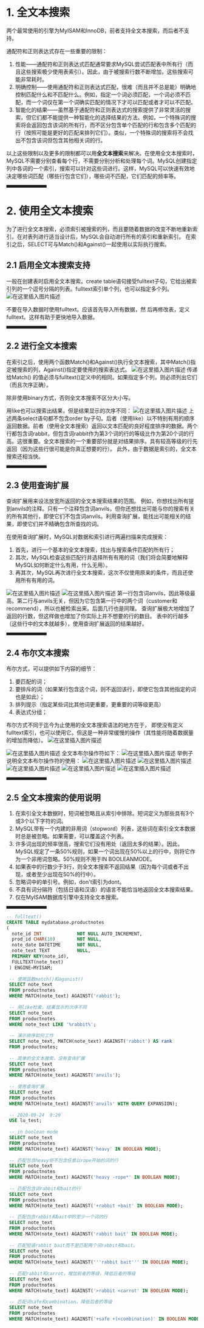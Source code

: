 ﻿
# 1. 全文本搜索
两个最常使用的引擎为MyISAM和InnoDB，前者支持全文本搜索，而后者不支持。

通配符和正则表达式存在一些重要的限制：

 1. 性能——通配符和正则表达式匹配通常要求MySQL尝试匹配表中所有行（而且这些搜索极少使用表索引）。因此，由于被搜索行数不断增加，这些搜索可能非常耗时。
 2. 明确控制——使用通配符和正则表达式匹配，很难（而且并不总是能）明确地控制匹配什么和不匹配什么。例如，指定一个词必须匹配，一个词必须不匹配，而一个词仅在第一个词确实匹配的情况下才可以匹配或者才可以不匹配。
 3. 智能化的结果——虽然基于通配符和正则表达式的搜索提供了非常灵活的搜索，但它们都不能提供一种智能化的选择结果的方法。例如，一个特殊词的搜索将会返回包含该词的所有行，而不区分包含单个匹配的行和包含多个匹配的行（按照可能是更好的匹配来排列它们）。类似，一个特殊词的搜索将不会找出不包含该词但包含其他相关词的行。
 
 以上这些限制以及更多的限制都可以用**全文本搜索**来解决。在使用全文本搜索时，MySQL不需要分别查看每个行，不需要分别分析和处理每个词。MySQL创建指定列中各词的一个索引，搜索可以针对这些词进行。这样，MySQL可以快速有效地决定哪些词匹配（哪些行包含它们），哪些词不匹配，它们匹配的频率等。
<hr style=" border:solid; width:100px; height:1px;" color=#000000 size=1">

# 2. 使用全文本搜索
为了进行全文本搜索，必须索引被搜索的列，而且要随着数据的改变不断地重新索引。在对表列进行适当设计后，MySQL会自动进行所有的索引和重新索引。
在索引之后，SELECT可与Match()和Against()一起使用以实际执行搜索。

## 2.1 启用全文本搜索支持
一般在创建表时启用全文本搜索。create table语句接受fulltext子句，它给出被索引列的一个逗号分隔的列表。fulltext索引单个列，也可以指定多个列。
![在这里插入图片描述](https://img-blog.csdnimg.cn/20200923105121468.png?x-oss-process=image/watermark,type_ZmFuZ3poZW5naGVpdGk,shadow_10,text_aHR0cHM6Ly9ibG9nLmNzZG4ubmV0L3dlaXhpbl80OTk4NDA0NA==,size_16,color_FFFFFF,t_70#pic_center)

不要在导入数据时使用fulltext。应该首先导入所有数据，然
后再修改表，定义fulltext。这样有助于更快地导入数据。
<hr style=" border:solid; width:100px; height:1px;" color=#000000 size=1">

## 2.2 进行全文本搜索
在索引之后，使用两个函数Match()和Against()执行全文本搜索，其中Match()指定被搜索的列，Against()指定要使用的搜索表达式。
![在这里插入图片描述](https://img-blog.csdnimg.cn/20200923110756121.png?x-oss-process=image/watermark,type_ZmFuZ3poZW5naGVpdGk,shadow_10,text_aHR0cHM6Ly9ibG9nLmNzZG4ubmV0L3dlaXhpbl80OTk4NDA0NA==,size_16,color_FFFFFF,t_70#pic_center)
传递给Match() 的值必须与fulltext()定义中的相同。如果指定多个列，则必须列出它们（而且次序正确）。

除非使用binary方式，否则全文本搜索不区分大小写。

用like也可以搜索出结果，但是结果显示的次序不同：
![在这里插入图片描述](https://img-blog.csdnimg.cn/20200923111645109.png?x-oss-process=image/watermark,type_ZmFuZ3poZW5naGVpdGk,shadow_10,text_aHR0cHM6Ly9ibG9nLmNzZG4ubmV0L3dlaXhpbl80OTk4NDA0NA==,size_16,color_FFFFFF,t_70#pic_center)
上述两条select语句都不包含order by子句。后者（使用like）以不特别有用的顺序返回数据。前者（使用全文本搜索）返回以文本匹配的良好程度排序的数据。两个行都包含词rabbit，但包含词rabbit作为第3个词的行的等级比作为第20个词的行高。这很重要。全文本搜索的一个重要部分就是对结果排序。具有较高等级的行先返回（因为这些行很可能是你真正想要的行）。
此外，由于数据是索引的，全文本搜索还相当快。
<hr style=" border:solid; width:100px; height:1px;" color=#000000 size=1">

## 2.3 使用查询扩展
查询扩展用来设法放宽所返回的全文本搜索结果的范围。
例如，你想找出所有提到anvils的注释。只有一个注释包含词anvils，但你还想找出可能与你的搜索有关的所有其他行，即使它们不包含词anvils。利用查询扩展，能找出可能相关的结果，即使它们并不精确包含所查找的词。

在使用查询扩展时，MySQL对数据和索引进行两遍扫描来完成搜索：

 1. 首先，进行一个基本的全文本搜索，找出与搜索条件匹配的所有行；
 2. 其次，MySQL检查这些匹配行并选择所有有用的词（我们将会简要地解释MySQL如何断定什么有用，什么无用）。
 3. 再其次，MySQL再次进行全文本搜索，这次不仅使用原来的条件，而且还使用所有有用的词。

![在这里插入图片描述](https://img-blog.csdnimg.cn/2020092314364980.png?x-oss-process=image/watermark,type_ZmFuZ3poZW5naGVpdGk,shadow_10,text_aHR0cHM6Ly9ibG9nLmNzZG4ubmV0L3dlaXhpbl80OTk4NDA0NA==,size_16,color_FFFFFF,t_70#pic_center)
![在这里插入图片描述](https://img-blog.csdnimg.cn/20200923144025559.png?x-oss-process=image/watermark,type_ZmFuZ3poZW5naGVpdGk,shadow_10,text_aHR0cHM6Ly9ibG9nLmNzZG4ubmV0L3dlaXhpbl80OTk4NDA0NA==,size_16,color_FFFFFF,t_70#pic_center)
第一行包含词anvils，因此等级最高。第二行与anvils无关，但因为它包含第一行中的两个词（customer和recommend），所以也被检索出来。后面几行也是同理。
查询扩展极大地增加了返回的行数，但这样做也增加了你实际上并不想要的行的数目。
表中的行越多（这些行中的文本就越多），使用查询扩展返回的结果越好。
<hr style=" border:solid; width:100px; height:1px;" color=#000000 size=1">

## 2.4 布尔文本搜索
布尔方式，可以提供如下内容的细节：

 1. 要匹配的词；
 2. 要排斥的词（如果某行包含这个词，则不返回该行，即使它包含其他指定的词也是如此）；
 3. 排列提示（指定某些词比其他词更重要，更重要的词等级更高）
 4. 表达式分组；
 
 布尔方式不同于迄今为止使用的全文本搜索语法的地方在于， 即使没有定义fulltext索引，也可以使用它。但这是一种非常缓慢的操作（其性能将随着数据量的增加而降低）。
 ![在这里插入图片描述](https://img-blog.csdnimg.cn/20200924095440325.png?x-oss-process=image/watermark,type_ZmFuZ3poZW5naGVpdGk,shadow_10,text_aHR0cHM6Ly9ibG9nLmNzZG4ubmV0L3dlaXhpbl80OTk4NDA0NA==,size_16,color_FFFFFF,t_70#pic_center)

![在这里插入图片描述](https://img-blog.csdnimg.cn/20200924095809387.png?x-oss-process=image/watermark,type_ZmFuZ3poZW5naGVpdGk,shadow_10,text_aHR0cHM6Ly9ibG9nLmNzZG4ubmV0L3dlaXhpbl80OTk4NDA0NA==,size_16,color_FFFFFF,t_70#pic_center)
全文本布尔操作符如下：
![在这里插入图片描述](https://img-blog.csdnimg.cn/20200924095936756.png?x-oss-process=image/watermark,type_ZmFuZ3poZW5naGVpdGk,shadow_10,text_aHR0cHM6Ly9ibG9nLmNzZG4ubmV0L3dlaXhpbl80OTk4NDA0NA==,size_16,color_FFFFFF,t_70#pic_center)
举例子说明全文本布尔操作符的使用：
![在这里插入图片描述](https://img-blog.csdnimg.cn/20200924100549856.png?x-oss-process=image/watermark,type_ZmFuZ3poZW5naGVpdGk,shadow_10,text_aHR0cHM6Ly9ibG9nLmNzZG4ubmV0L3dlaXhpbl80OTk4NDA0NA==,size_16,color_FFFFFF,t_70#pic_center)
![在这里插入图片描述](https://img-blog.csdnimg.cn/20200924100744334.png?x-oss-process=image/watermark,type_ZmFuZ3poZW5naGVpdGk,shadow_10,text_aHR0cHM6Ly9ibG9nLmNzZG4ubmV0L3dlaXhpbl80OTk4NDA0NA==,size_16,color_FFFFFF,t_70#pic_center)
![在这里插入图片描述](https://img-blog.csdnimg.cn/20200924101107276.png?x-oss-process=image/watermark,type_ZmFuZ3poZW5naGVpdGk,shadow_10,text_aHR0cHM6Ly9ibG9nLmNzZG4ubmV0L3dlaXhpbl80OTk4NDA0NA==,size_16,color_FFFFFF,t_70#pic_center)
![在这里插入图片描述](https://img-blog.csdnimg.cn/20200924101231708.png?x-oss-process=image/watermark,type_ZmFuZ3poZW5naGVpdGk,shadow_10,text_aHR0cHM6Ly9ibG9nLmNzZG4ubmV0L3dlaXhpbl80OTk4NDA0NA==,size_16,color_FFFFFF,t_70#pic_center)
![在这里插入图片描述](https://img-blog.csdnimg.cn/20200924101422649.png?x-oss-process=image/watermark,type_ZmFuZ3poZW5naGVpdGk,shadow_10,text_aHR0cHM6Ly9ibG9nLmNzZG4ubmV0L3dlaXhpbl80OTk4NDA0NA==,size_16,color_FFFFFF,t_70#pic_center)
<hr style=" border:solid; width:100px; height:1px;" color=#000000 size=1">

## 2.5 全文本搜索的使用说明

 1. 在索引全文本数据时，短词被忽略且从索引中排除。短词定义为那些具有3个或3个以下字符的词。
 2. MySQL带有一个内建的非用词（stopword）列表，这些词在索引全文本数据时总是被忽略。如果需要，可以覆盖这个列表。
 3. 许多词出现的频率很高，搜索它们没有用处（返回太多的结果）。因此，MySQL规定了一条50%规则，如果一个词出现在50%以上的行中，则将它作为一个非用词忽略。50%规则不用于IN BOOLEANMODE。
 4. 如果表中的行数少于3行，则全文本搜索不返回结果（因为每个词或者不出现，或者至少出现在50%的行中）。
 5. 忽略词中的单引号。例如，don't索引为dont。
 6. 不具有词分隔符（包括日语和汉语）的语言不能恰当地返回全文本搜索结果。
 7. 仅在MyISAM数据库引擎中支持全文本搜索。
 <hr style=" border:solid; width:100px; height:1px;" color=#000000 size=1">

```sql
-- fulltext()
CREATE TABLE mydatabase.productnotes
(
  note_id INT             NOT NULL AUTO_INCREMENT,
  prod_id CHAR(10)        NOT NULL,
  note_date DATETIME      NOT NULL,
  note_text TEXT          NULL,
  PRIMARY KEY(note_id),
  FULLTEXT(note_text)
 ) ENGINE=MYISAM;
 
 -- 使用函数match()和aganist()
 SELECT note_text 
 FROM productnotes
 WHERE MATCH(note_text) AGAINST('rabbit');
 
 -- 用like检索，结果显示的次序不同
 SELECT note_text 
 FROM productnotes
 WHERE note_text LIKE '%rabbit%';
 
 -- 演示排序如何工作
 SELECT note_text, MATCH(note_text) AGAINST('rabbit') AS rank
 FROM productnotes;
 
 -- 简单的全文本搜索，没有查询扩展
 SELECT note_text 
 FROM productnotes
 WHERE MATCH(note_text) AGAINST('anvils');
 
 -- 使用查询扩展
 SELECT note_text 
 FROM productnotes
 WHERE MATCH(note_text) AGAINST('anvils' WITH QUERY EXPANSION);
 
 -- 2020-09-24  9:29
 USE lu_test;
 
 -- in boolean mode
 SELECT note_text 
 FROM productnotes 
 WHERE MATCH(note_text) AGAINST('heavy' IN BOOLEAN MODE);
 
 -- 匹配包含heavy但不包含任意以rope开始的词的行
 SELECT note_text 
 FROM productnotes 
 WHERE MATCH(note_text) AGAINST('heavy -rope*' IN BOOLEAN MODE);
 
 -- 匹配包含词rabbit和bait的行
 SELECT note_text 
 FROM productnotes 
 WHERE MATCH(note_text) AGAINST('+rabbit +bait' IN BOOLEAN MODE);
 
 -- 匹配包含rabbit和bait中的至少一个词的行
 SELECT note_text 
 FROM productnotes 
 WHERE MATCH(note_text) AGAINST('rabbit bait' IN BOOLEAN MODE);
 
 -- 匹配短语rabbit bait而不是匹配两个词rabbit和bait。
 SELECT note_text 
 FROM productnotes 
 WHERE MATCH(note_text) AGAINST('''rabbit bait''' IN BOOLEAN MODE);
 
 -- 匹配rabbit和carrot，增加前者的等级，降低后者的等级
 SELECT note_text 
 FROM productnotes 
 WHERE MATCH(note_text) AGAINST('>rabbit <carrot' IN BOOLEAN MODE);
 
 -- 匹配词safe和combination，降低后者的等级
 SELECT note_text 
 FROM productnotes 
 WHERE MATCH(note_text) AGAINST('+safe +(<combination)' IN BOOLEAN MODE);
```

 

